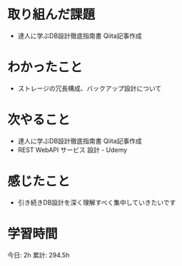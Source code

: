 # 取り組んだ課題 
+ 達人に学ぶDB設計徹底指南書 Qiita記事作成
# わかったこと 
+ ストレージの冗長構成、バックアップ設計について
# 次やること
+ 達人に学ぶDB設計徹底指南書 Qiita記事作成
+ REST WebAPI サービス 設計 - Udemy
# 感じたこと
+ 引き続きDB設計を深く理解すべく集中していきたいです
# 学習時間  
今日: 2h 
累計: 294.5h 

